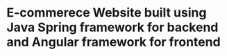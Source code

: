 # E-commerece Website built using Java Spring framework for backend and Angular framework for frontend
